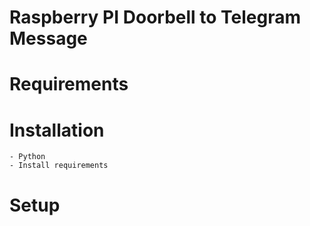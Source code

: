 # Raspberry PI Doorbell to Telegram Message

# Requirements


# Installation
    - Python
    - Install requirements

# Setup
